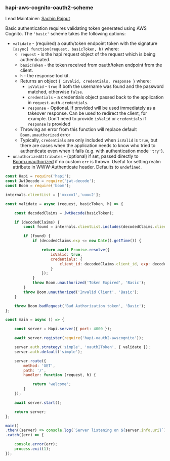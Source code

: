 ### hapi-aws-cognito-oauth2-scheme

Lead Maintainer: [Sachin Rajput](https://github.com/sachin.rajput)

Basic authentication requires validating token generated using AWS Cognito. The `'basic'` scheme takes the following options:

- `validate` - (required) a oauth/token endpoint token with the signature `[async] function(request, basicToken, h)` where:
    - `request` - is the hapi request object of the request which is being authenticated.
    - `basicToken` - the token received from oauth/token endpoint from the client.
    - `h` - the response toolkit.
    - Returns an object `{ isValid, credentials, response }` where:
        - `isValid` - `true` if both the username was found and the password matched, otherwise `false`.
        - `credentials` - a credentials object passed back to the application in `request.auth.credentials`.
        - `response` - Optional. If provided will be used immediately as a takeover response. Can be used to redirect the client, for example. Don't need to provide `isValid` or `credentials` if `response` is provided
    - Throwing an error from this function will replace default `Boom.unauthorized` error
    - Typically, `credentials` are only included when `isValid` is `true`, but there are cases when the application needs to know who tried to authenticate even when it fails (e.g. with authentication mode `'try'`).
- `unauthorizedAttributes` - (optional) if set, passed directly to [Boom.unauthorized](https://github.com/hapijs/boom#boomunauthorizedmessage-scheme-attributes) if no custom `err` is thrown. Useful for setting realm attribute in WWW-Authenticate header. Defaults to `undefined`.

```javascript
const Hapi = require('hapi');
const JwtDecode = require('jwt-decode');
const Boom = require('boom');

internals.clientList = ['xxxxx1','uuuu2'];

const validate = async (request, basicToken, h) => {

    const decodedClaims = JwtDecode(basicToken);

    if (decodedClaims) {
        const found = internals.clientList.includes(decodedClaims.client_id);

        if (found) {
            if (decodedClaims.exp <= new Date().getTime()) {

                return await Promise.resolve({
                    isValid: true,
                    credentials: {
                        client_id: decodedClaims.client_id, exp: decodedClaims.exp, scope: decodedClaims.scope
                    }
                });
            }
            throw Boom.unauthorized('Token Expired', 'Basic');
        }
        throw Boom.unauthorized('Invalid Client', 'Basic');
    }

    throw Boom.badRequest('Bad Authorization token', 'Basic');
};

const main = async () => {

    const server = Hapi.server({ port: 4000 });

    await server.register(require('hapi-oauth2-awscognito'));

    server.auth.strategy('simple', 'oauth2Token', { validate });
    server.auth.default('simple');

    server.route({
        method: 'GET',
        path: '/',
        handler: function (request, h) {

            return 'welcome';
        }
    });

    await server.start();

    return server;
};

main()
.then((server) => console.log(`Server listening on ${server.info.uri}`))
.catch((err) => {

    console.error(err);
    process.exit(1);
});
```
